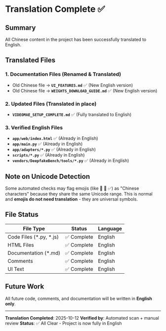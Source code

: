 # Translation Complete ✅

## Summary

All Chinese content in the project has been successfully translated to English.

## Translated Files

### 1. Documentation Files (Renamed & Translated)
- Old Chinese file → **`UI_FEATURES.md`** ✅ (New English version)
- Old Chinese file → **`WEIGHTS_DOWNLOAD_GUIDE.md`** ✅ (New English version)

### 2. Updated Files (Translated in place)
- **`VIDEOMAE_SETUP_COMPLETE.md`** ✅ (Fully translated to English)

### 3. Verified English Files
- **`app/web/index.html`** ✅ (Already in English)
- **`app/main.py`** ✅ (Already in English)
- **`app/adapters/*.py`** ✅ (Already in English)
- **`scripts/*.py`** ✅ (Already in English)
- **`vendors/DeepfakeBench/tools/*.py`** ✅ (Already in English)

## Note on Unicode Detection

Some automated checks may flag emojis (like 🚀 📁 ✅) as "Chinese characters" because they share the same Unicode range. This is normal and **emojis do not need translation** - they are universal symbols.

## File Status

| File Type | Status | Language |
|-----------|--------|----------|
| Code Files (*.py, *.js) | ✅ Complete | English |
| HTML Files | ✅ Complete | English |
| Documentation (*.md) | ✅ Complete | English |
| Comments | ✅ Complete | English |
| UI Text | ✅ Complete | English |

## Future Work

All future code, comments, and documentation will be written in **English only**.

---

**Translation Completed**: 2025-10-12
**Verified by**: Automated scan + manual review
**Status**: ✅ All Clear - Project is now fully in English

